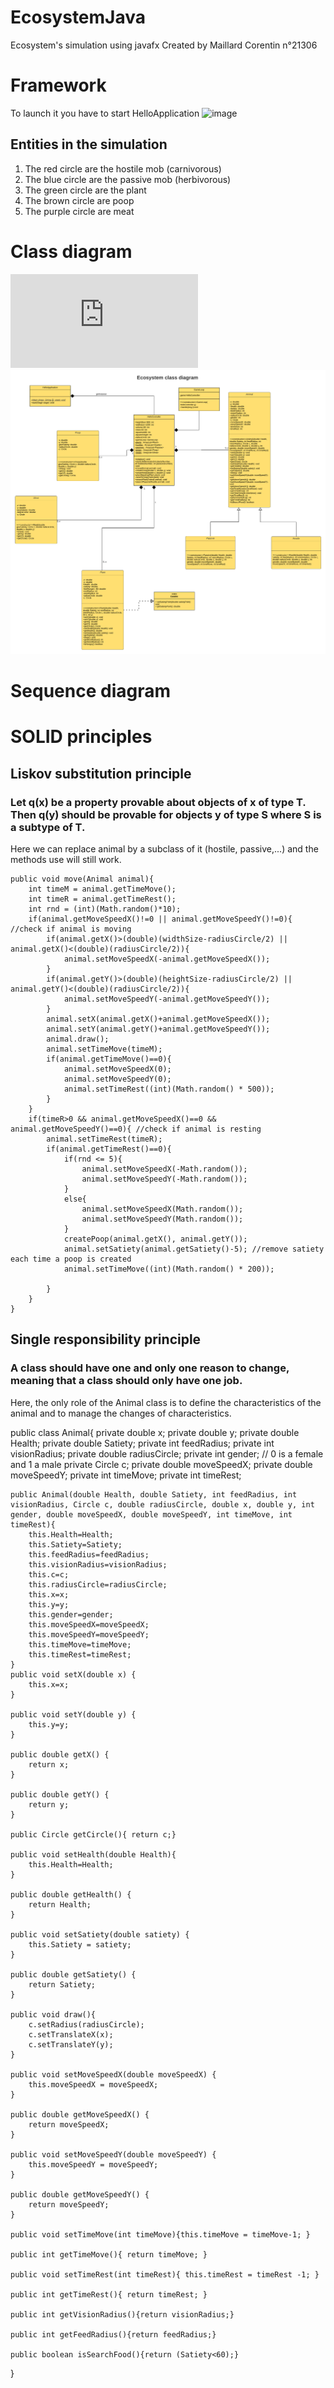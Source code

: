 # EcosystemJava
Ecosystem's simulation using javafx
Created by Maillard Corentin n°21306
# Framework
To launch it you have to start HelloApplication
![image](https://user-images.githubusercontent.com/33122169/147889201-84a6608c-0d43-44ae-ad1f-25419a259ca7.png)
## Entities in the simulation
1) The red circle are the hostile mob (carnivorous)
2) The blue circle are the passive mob (herbivorous)
3) The green circle are the plant
4) The brown circle are poop
5) The purple circle are meat

# Class diagram
![image](https://github.com/corentinmaillard/EcosystemJava/blob/main/Diagram/EcosystemClassDiagram.pdf)
![image](Diagram/EcosystemClassDiagram.png)
# Sequence diagram
# SOLID principles
## Liskov substitution principle
### Let q(x) be a property provable about objects of x of type T. Then q(y) should be provable for objects y of type S where S is a subtype of T.

Here we can replace animal by a subclass of it (hostile, passive,...) and the methods use will still work.

    public void move(Animal animal){
        int timeM = animal.getTimeMove();
        int timeR = animal.getTimeRest();
        int rnd = (int)(Math.random()*10);
        if(animal.getMoveSpeedX()!=0 || animal.getMoveSpeedY()!=0){ //check if animal is moving
            if(animal.getX()>(double)(widthSize-radiusCircle/2) || animal.getX()<(double)(radiusCircle/2)){
                animal.setMoveSpeedX(-animal.getMoveSpeedX());
            }
            if(animal.getY()>(double)(heightSize-radiusCircle/2) || animal.getY()<(double)(radiusCircle/2)){
                animal.setMoveSpeedY(-animal.getMoveSpeedY());
            }
            animal.setX(animal.getX()+animal.getMoveSpeedX());
            animal.setY(animal.getY()+animal.getMoveSpeedY());
            animal.draw();
            animal.setTimeMove(timeM);
            if(animal.getTimeMove()==0){
                animal.setMoveSpeedX(0);
                animal.setMoveSpeedY(0);
                animal.setTimeRest((int)(Math.random() * 500));
            }
        }
        if(timeR>0 && animal.getMoveSpeedX()==0 && animal.getMoveSpeedY()==0){ //check if animal is resting
            animal.setTimeRest(timeR);
            if(animal.getTimeRest()==0){
                if(rnd <= 5){
                    animal.setMoveSpeedX(-Math.random());
                    animal.setMoveSpeedY(-Math.random());
                }
                else{
                    animal.setMoveSpeedX(Math.random());
                    animal.setMoveSpeedY(Math.random());
                }
                createPoop(animal.getX(), animal.getY());
                animal.setSatiety(animal.getSatiety()-5); //remove satiety each time a poop is created
                animal.setTimeMove((int)(Math.random() * 200));

            }
        }
    }
 
## Single responsibility principle
### A class should have one and only one reason to change, meaning that a class should only have one job.

Here, the only role of the Animal class is to define the characteristics of the animal and to manage the changes of characteristics.

 public class Animal{
    private double x;
    private double y;
    private double Health;
    private double Satiety;
    private int feedRadius;
    private int visionRadius;
    private double radiusCircle;
    private int gender; // 0 is a female and 1 a male
    private Circle c;
    private double moveSpeedX;
    private double moveSpeedY;
    private int timeMove;
    private int timeRest;

    public Animal(double Health, double Satiety, int feedRadius, int visionRadius, Circle c, double radiusCircle, double x, double y, int gender, double moveSpeedX, double moveSpeedY, int timeMove, int timeRest){
        this.Health=Health;
        this.Satiety=Satiety;
        this.feedRadius=feedRadius;
        this.visionRadius=visionRadius;
        this.c=c;
        this.radiusCircle=radiusCircle;
        this.x=x;
        this.y=y;
        this.gender=gender;
        this.moveSpeedX=moveSpeedX;
        this.moveSpeedY=moveSpeedY;
        this.timeMove=timeMove;
        this.timeRest=timeRest;
    }
    public void setX(double x) {
        this.x=x;
    }

    public void setY(double y) {
        this.y=y;
    }

    public double getX() {
        return x;
    }

    public double getY() {
        return y;
    }

    public Circle getCircle(){ return c;}

    public void setHealth(double Health){
        this.Health=Health;
    }

    public double getHealth() {
        return Health;
    }

    public void setSatiety(double satiety) {
        this.Satiety = satiety;
    }

    public double getSatiety() {
        return Satiety;
    }

    public void draw(){
        c.setRadius(radiusCircle);
        c.setTranslateX(x);
        c.setTranslateY(y);
    }

    public void setMoveSpeedX(double moveSpeedX) {
        this.moveSpeedX = moveSpeedX;
    }

    public double getMoveSpeedX() {
        return moveSpeedX;
    }

    public void setMoveSpeedY(double moveSpeedY) {
        this.moveSpeedY = moveSpeedY;
    }

    public double getMoveSpeedY() {
        return moveSpeedY;
    }

    public void setTimeMove(int timeMove){this.timeMove = timeMove-1; }

    public int getTimeMove(){ return timeMove; }

    public void setTimeRest(int timeRest){ this.timeRest = timeRest -1; }

    public int getTimeRest(){ return timeRest; }

    public int getVisionRadius(){return visionRadius;}

    public int getFeedRadius(){return feedRadius;}

    public boolean isSearchFood(){return (Satiety<60);}

}
